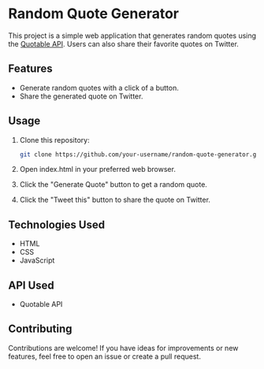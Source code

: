 # Random Quote Generator

This project is a simple web application that generates random quotes using the [Quotable API](https://api.quotable.io/quotes/random). Users can also share their favorite quotes on Twitter.

## Features

- Generate random quotes with a click of a button.
- Share the generated quote on Twitter.

## Usage

1. Clone this repository:

   ```bash
   git clone https://github.com/your-username/random-quote-generator.git

   ```

2. Open index.html in your preferred web browser.

3. Click the "Generate Quote" button to get a random quote.

4. Click the "Tweet this" button to share the quote on Twitter.

## Technologies Used

- HTML
- CSS
- JavaScript

## API Used

- Quotable API

## Contributing

Contributions are welcome! If you have ideas for improvements or new features, feel free to open an issue or create a pull request.
